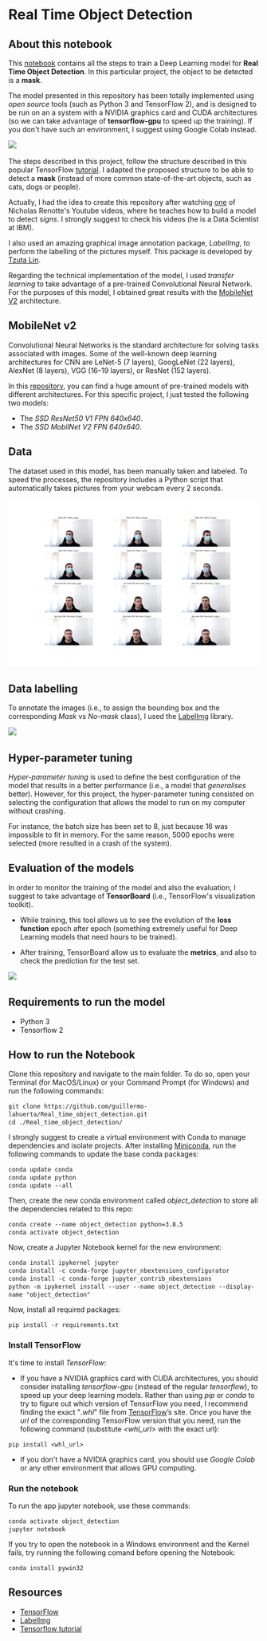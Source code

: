 # Real Time Object Detection

## About this notebook

This [notebook](https://github.com/guillermo-lahuerta/Real_time_object_detection/blob/main/Mask_detection.ipynb) contains all the steps to train a Deep Learning model for **Real Time Object Detection**. In this particular project, the object to be detected is a **mask**.

The model presented in this repository has been totally implemented using *open source* tools (such as Python 3 and TensorFlow 2), and is designed to be run on an a system with a NVIDIA graphics card and CUDA architectures (so we can take advantage of **tensorflow-gpu** to speed up the training). If you don't have such an environment, I suggest using Google Colab instead.

![](img/mask_recognition.gif)

The steps described in this project, follow the structure described in this popular TensorFlow [tutorial](https://tensorflow-object-detection-api-tutorial.readthedocs.io/en/latest/training.html). I adapted the proposed structure to be able to detect a **mask** (instead of more common state-of-the-art objects, such as cats, dogs or people).

Actually, I had the idea to create this repository after watching [one](https://www.youtube.com/watch?v=yqkISICHH-U) of Nicholas Renotte's Youtube videos, where he teaches how to build a model to detect *signs*. I strongly suggest to check his videos (he is a Data Scientist at IBM).

I also used an amazing graphical image annotation package, *LabelImg*, to perform the labelling of the pictures myself. This package is developed by [Tzuta Lin](https://github.com/tzutalin/labelImg).

Regarding the technical implementation of the model, I used *transfer learning* to take advantage of a pre-trained Convolutional Neural Network. For the purposes of this model, I obtained great results with the [MobileNet V2](https://arxiv.org/abs/1704.04861) architecture.


## MobileNet v2

Convolutional Neural Networks is the standard architecture for solving tasks associated with images. Some of the well-known deep learning architectures for CNN are LeNet-5 (7 layers), GoogLeNet (22 layers), AlexNet (8 layers), VGG (16–19 layers), or ResNet (152 layers).

In this [repository](https://github.com/tensorflow/models/blob/master/research/object_detection/g3doc/tf2_detection_zoo.md), you can find a huge amount of pre-trained models with different architectures. For this specific project, I just tested the following two models:

- The *SSD ResNet50 V1 FPN 640x640*.
- The *SSD MobilNet V2 FPN 640x640*.


## Data

The dataset used in this model, has been manually taken and labeled. To speed the processes, the repository includes a Python script that automatically takes pictures from your webcam every 2 seconds.

![](img/images.png)


## Data labelling

To annotate the images (i.e., to assign the bounding box and the corresponding *Mask* vs *No-mask* class), I used the [LabelImg](https://github.com/tzutalin/labelImg) library.

![](img/screenshot_labelling.gif)


## Hyper-parameter tuning

*Hyper-parameter tuning* is used to define the best configuration of the model that results in a better performance (i.e., a model that *generalises* better). However, for this project, the hyper-parameter tuning consisted on selecting the configuration that allows the model to run on my computer without crashing.

For instance, the batch size has been set to 8, just because 16 was impossible to fit in memory. For the same reason, 5000 epochs were selected (more resulted in a crash of the system).


## Evaluation of the models

In order to monitor the training of the model and also the evaluation, I suggest to take advantage of **TensorBoard** (i.e., TensorFlow's visualization toolkit).

- While training, this tool allows us to see the evolution of the **loss function** epoch after epoch (something extremely useful for Deep Learning models that need hours to be trained).

- After training, TensorBoard allow us to evaluate the **metrics**, and also to check the prediction for the test set.

![](img/tensorboard.gif)


## Requirements to run the model

* Python 3
* Tensorflow 2


## How to run the Notebook

Clone this repository and navigate to the main folder. To do so, open your Terminal (for MacOS/Linux) or your Command Prompt (for Windows) and run the following commands:
```
git clone https://github.com/guillermo-lahuerta/Real_time_object_detection.git
cd ./Real_time_object_detection/
```

I strongly suggest to create a virtual environment with Conda to manage dependencies and isolate projects. After installing [Miniconda](https://docs.conda.io/en/latest/miniconda.html), run the following commands to update the base conda packages:
```
conda update conda
conda update python
conda update --all
```

Then, create the new conda environment called *object_detection* to store all the dependencies related to this repo:
```
conda create --name object_detection python=3.8.5
conda activate object_detection
```

Now, create a Jupyter Notebook kernel for the new environment:
```
conda install ipykernel jupyter
conda install -c conda-forge jupyter_nbextensions_configurator
conda install -c conda-forge jupyter_contrib_nbextensions
python -m ipykernel install --user --name object_detection --display-name "object_detection"
```

Now, install all required packages:
```
pip install -r requirements.txt
```

### Install TensorFlow
It's time to install *TensorFlow*:

* If you have a NVIDIA graphics card with CUDA architectures, you should consider installing *tensorflow-gpu* (instead of the regular *tensorflow*), to speed up your deep learning models. Rather than using *pip* or *conda* to try to figure out which version of TensorFlow you need, I recommend finding the exact "*.whl*" file from [TensorFlow](https://www.tensorflow.org/install/pip#package-location)’s site. Once you have the *url* of the corresponding TensorFlow version that you need, run the following command (substitute *<whl_url>* with the exact url):
```
pip install <whl_url>
```

* If you don't have a NVIDIA graphics card, you should use *Google Colab* or any other environment that allows GPU computing.


### Run the notebook
To run the app jupyter notebook, use these commands:
```
conda activate object_detection
jupyter notebook
```

If you try to open the notebook in a Windows environment and the Kernel fails, try running the following comand before opening the Notebook:
```
conda install pywin32
```

## Resources

* [TensorFlow](https://www.tensorflow.org/)
* [LabelImg](https://github.com/tzutalin/labelImg)
* [Tensorflow tutorial](https://tensorflow-object-detection-api-tutorial.readthedocs.io/en/latest/training.html)
